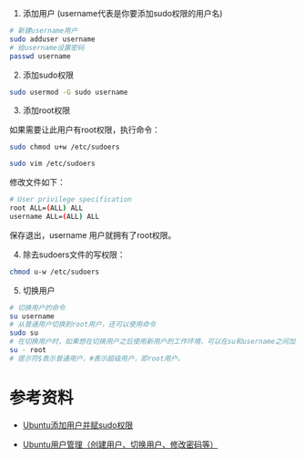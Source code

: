 1. 添加用户
(username代表是你要添加sudo权限的用户名)
```bash
# 新建username用户
sudo adduser username
# 给username设置密码
passwd username
```

2. 添加sudo权限
```bash
sudo usermod -G sudo username 
```

3. 添加root权限

如果需要让此用户有root权限，执行命令：
```bash
sudo chmod u+w /etc/sudoers

sudo vim /etc/sudoers
```

修改文件如下：
```bash
# User privilege specification
root ALL=(ALL) ALL
username ALL=(ALL) ALL
```
保存退出，username 用户就拥有了root权限。

4. 除去sudoers文件的写权限： 
```bash
chmod u-w /etc/sudoers
```




5. 切换用户 

```bash
# 切换用户的命令
su username 
# 从普通用户切换到root用户，还可以使用命令 
sudo su
# 在切换用户时，如果想在切换用户之后使用新用户的工作环境，可以在su和username之间加-
su - root
# 提示符$表示普通用户，#表示超级用户，即root用户。
```

# 参考资料
* [Ubuntu添加用户并赋sudo权限](https://blog.csdn.net/breeze5428/article/details/52837768)

* [Ubuntu用户管理（创建用户、切换用户、修改密码等）](https://blog.csdn.net/ezhchai/article/details/79273741)